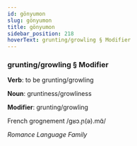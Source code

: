 ```yaml
---
id: gönyumon
slug: gönyumon
title: gönyumon
sidebar_position: 218
hoverText: grunting/growling § Modifier
---
```


### grunting/growling § Modifier

**Verb**: to be grunting/growling

**Noun**: gruntiness/growliness

**Modifier**: grunting/growling

French grognement /ɡʁɔ.ɲ(ə).mɑ̃/

*Romance Language Family*